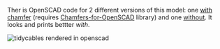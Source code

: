 Ther is OpenSCAD code for 2 different versions of this model: one [with chamfer](../main/tidycables-with-chamfer.scad) (requires [Chamfers-for-OpenSCAD](https://github.com/SebiTimeWaster/Chamfers-for-OpenSCAD) library) and one [without](../main/tidycables-no-chamfer.scad).
It looks and prints bettter *with*.

![tidycables rendered in openscad](../main/tidycables.png)
